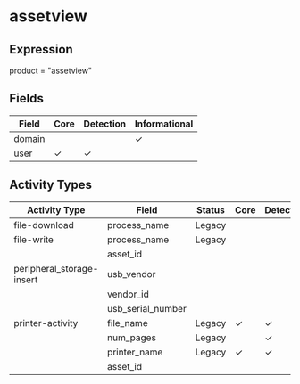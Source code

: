 assetview
=========

Expression
----------

product = "assetview"

Fields
------

| Field  | Core     | Detection | Informational |
| ------ | -------- | --------- | ------------- |
| domain |          |           | &#10003;      |
| user   | &#10003; | &#10003;  |               |

Activity Types
--------------

| Activity Type             | Field             | Status | Core     | Detection | Informational |
| ------------------------- | ----------------- | ------ | -------- | --------- | ------------- |
| file-download             | process_name      | Legacy |          |           | &#10003;      |
| file-write                | process_name      | Legacy |          |           | &#10003;      |
|                           | asset_id          |        |          |           | &#10003;      |
| peripheral_storage-insert | usb_vendor        |        |          |           | &#10003;      |
|                           | vendor_id         |        |          |           | &#10003;      |
|                           | usb_serial_number |        |          |           | &#10003;      |
| printer-activity          | file_name         | Legacy | &#10003; | &#10003;  |               |
|                           | num_pages         | Legacy |          | &#10003;  |               |
|                           | printer_name      | Legacy | &#10003; | &#10003;  |               |
|                           | asset_id          |        |          |           | &#10003;      |

